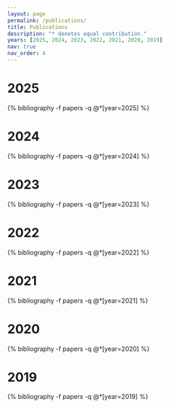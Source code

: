 ```yaml
---
layout: page
permalink: /publications/
title: Publications
description: "* denotes equal contribution." 
years: [2025, 2024, 2023, 2022, 2021, 2020, 2019]
nav: true
nav_order: 4 
---
```


<style>
.publications h1 {
  text-align: left !important;
}
</style>

<div class="publications">
<h1><span style="color: var(--global-theme-color)"> 2025 </span></h1>
{% bibliography -f papers -q @*[year=2025] %}
</div>

<div class="publications">
<h1><span style="color: var(--global-theme-color)"> 2024 </span></h1>
{% bibliography -f papers -q @*[year=2024] %}
</div>

<div class="publications">
<h1><span style="color: var(--global-theme-color)"> 2023 </span></h1>
{% bibliography -f papers -q @*[year=2023] %}
</div>

<div class="publications">
<h1><span style="color: var(--global-theme-color)"> 2022 </span></h1>
{% bibliography -f papers -q @*[year=2022] %}
</div>

<div class="publications">
<h1><span style="color: var(--global-theme-color)"> 2021 </span></h1>
{% bibliography -f papers -q @*[year=2021] %}
</div>

<div class="publications">
<h1><span style="color: var(--global-theme-color)"> 2020 </span></h1>
{% bibliography -f papers -q @*[year=2020] %}
</div>

<div class="publications">
<h1><span style="color: var(--global-theme-color)"> 2019 </span></h1>
{% bibliography -f papers -q @*[year=2019] %}
</div>